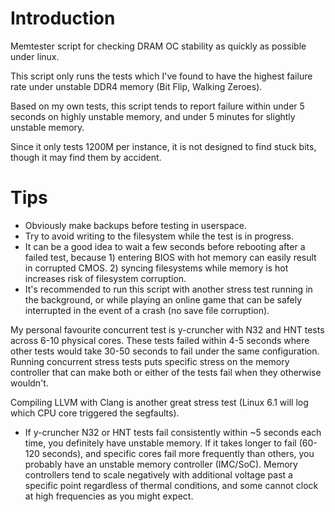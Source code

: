 # Introduction
Memtester script for checking DRAM OC stability as quickly as possible under linux.

This script only runs the tests which I've found to have the highest failure rate under unstable DDR4 memory (Bit Flip, Walking Zeroes).

Based on my own tests, this script tends to report failure within under 5 seconds on highly unstable memory, and under 5 minutes for slightly unstable memory.

Since it only tests 1200M per instance, it is not designed to find stuck bits, though it may find them by accident.

# Tips
* Obviously make backups before testing in userspace.
* Try to avoid writing to the filesystem while the test is in progress.
* It can be a good idea to wait a few seconds before rebooting after a failed test, because 1) entering BIOS with hot memory can easily result in corrupted CMOS. 2) syncing filesystems while memory is hot increases risk of filesystem corruption.
* It's recommended to run this script with another stress test running in the background, or while playing an online game that can be safely interrupted in the event of a crash (no save file corruption).

My personal favourite concurrent test is y-cruncher with N32 and HNT tests across 6-10 physical cores. These tests failed within 4-5 seconds where other tests would take 30-50 seconds to fail under the same configuration.
Running concurrent stress tests puts specific stress on the memory controller that can make both or either of the tests fail when they otherwise wouldn't.

Compiling LLVM with Clang is another great stress test (Linux 6.1 will log which CPU core triggered the segfaults).

* If y-cruncher N32 or HNT tests fail consistently within ~5 seconds each time, you definitely have unstable memory. If it takes longer to fail (60-120 seconds), and specific cores fail more frequently than others, you probably have an unstable memory controller (IMC/SoC). Memory controllers tend to scale negatively with additional voltage past a specific point regardless of thermal conditions, and some cannot clock at high frequencies as you might expect.
